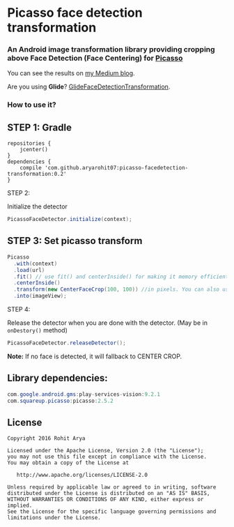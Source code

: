 
# Picasso face detection transformation

### An Android image transformation library providing cropping above Face Detection (Face Centering) for [Picasso](https://github.com/square/picasso)

You can see the results on [my Medium blog](https://medium.com/@rohitarya/face-centering-android-library-build-on-top-of-google-vision-api-f88661b97959#.h2efha7xf).

Are you using **Glide**? [GlideFaceDetectionTransformation](https://github.com/aryarohit07/GlideFaceDetectionTransformation).

### How to use it?

STEP 1:
Gradle
-------

```
repositories {
    jcenter()
}
dependencies {
    compile 'com.github.aryarohit07:picasso-facedetection-transformation:0.2'
}
```
STEP 2:

Initialize the detector

```java
PicassoFaceDetector.initialize(context);
```

STEP 3:
Set picasso transform
-------

```java
Picasso
  .with(context)
  .load(url)
  .fit() // use fit() and centerInside() for making it memory efficient.
  .centerInside()
  .transform(new CenterFaceCrop(100, 100)) //in pixels. You can also use CenterFaceCrop(width, height, unit) to provide width, height in DP.
  .into(imageView);
```

STEP 4:

Release the detector when you are done with the detector. (May be in ```onDestory()``` method)

```java
PicassoFaceDetector.releaseDetector();
```

**Note:** If no face is detected, it will fallback to CENTER CROP.

Library dependencies:
------
```java
com.google.android.gms:play-services-vision:9.2.1
com.squareup.picasso:picasso:2.5.2
```

License
-------

    Copyright 2016 Rohit Arya

    Licensed under the Apache License, Version 2.0 (the "License");
    you may not use this file except in compliance with the License.
    You may obtain a copy of the License at

       http://www.apache.org/licenses/LICENSE-2.0

    Unless required by applicable law or agreed to in writing, software
    distributed under the License is distributed on an "AS IS" BASIS,
    WITHOUT WARRANTIES OR CONDITIONS OF ANY KIND, either express or implied.
    See the License for the specific language governing permissions and
    limitations under the License.
